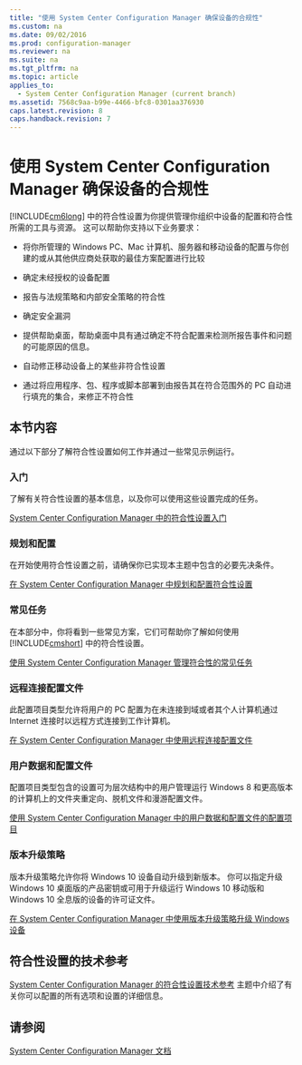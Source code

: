 ```yaml
---
title: "使用 System Center Configuration Manager 确保设备的合规性"
ms.custom: na
ms.date: 09/02/2016
ms.prod: configuration-manager
ms.reviewer: na
ms.suite: na
ms.tgt_pltfrm: na
ms.topic: article
applies_to: 
  - System Center Configuration Manager (current branch)
ms.assetid: 7568c9aa-b99e-4466-bfc8-0301aa376930
caps.latest.revision: 8
caps.handback.revision: 7
---
```

# 使用 System Center Configuration Manager 确保设备的合规性
[!INCLUDE[cm6long](../LocTest/includes/cm6long_md.md)] 中的符合性设置为你提供管理你组织中设备的配置和符合性所需的工具与资源。 这可以帮助你支持以下业务要求：  
  
-   将你所管理的 Windows PC、Mac 计算机、服务器和移动设备的配置与你创建的或从其他供应商处获取的最佳方案配置进行比较  
  
-   确定未经授权的设备配置  
  
-   报告与法规策略和内部安全策略的符合性  
  
-   确定安全漏洞  
  
-   提供帮助桌面，帮助桌面中具有通过确定不符合配置来检测所报告事件和问题的可能原因的信息。  
  
-   自动修正移动设备上的某些非符合性设置  
  
-   通过将应用程序、包、程序或脚本部署到由报告其在符合范围外的 PC 自动进行填充的集合，来修正不符合性  
  
## 本节内容  
 通过以下部分了解符合性设置如何工作并通过一些常见示例运行。  
  
### 入门  
 了解有关符合性设置的基本信息，以及你可以使用这些设置完成的任务。  
  
 [System Center Configuration Manager 中的符合性设置入门](../LocTest/Get-started-with-compliance-settings-in-System-Center-Configuration-Manager.md)  
  
### 规划和配置  
 在开始使用符合性设置之前，请确保你已实现本主题中包含的必要先决条件。  
  
 [在 System Center Configuration Manager 中规划和配置符合性设置](../LocTest/Plan-for-and-configure-compliance-settings-in-System-Center-Configuration-Manager.md)  
  
### 常见任务  
 在本部分中，你将看到一些常见方案，它们可帮助你了解如何使用 [!INCLUDE[cmshort](../LocTest/includes/cmshort_md.md)] 中的符合性设置。  
  
 [使用 System Center Configuration Manager 管理符合性的常见任务](../LocTest/Common-tasks-for-managing-compliance-with-System-Center-Configuration-Manager.md)  
  
### 远程连接配置文件  
 此配置项目类型允许将用户的 PC 配置为在未连接到域或者其个人计算机通过 Internet 连接时以远程方式连接到工作计算机。  
  
 [在 System Center Configuration Manager 中使用远程连接配置文件](../LocTest/Working-with-remote-connection-profiles-in-System-Center-Configuration-Manager.md)  
  
### 用户数据和配置文件  
 配置项目类型包含的设置可为层次结构中的用户管理运行 Windows 8 和更高版本的计算机上的文件夹重定向、脱机文件和漫游配置文件。  
  
 [使用 System Center Configuration Manager 中的用户数据和配置文件的配置项目](../LocTest/Working-with-user-data-and-profiles-configuration-items-in-System-Center-Configuration-Manager.md)  
  
### 版本升级策略  
 版本升级策略允许你将 Windows 10 设备自动升级到新版本。 你可以指定升级 Windows 10 桌面版的产品密钥或可用于升级运行 Windows 10 移动版和 Windows 10 全息版的设备的许可证文件。  
  
 [在 System Center Configuration Manager 中使用版本升级策略升级 Windows 设备](../LocTest/Upgrade-Windows-devices-with-the-edition-upgrade-policy-in-System-Center-Configuration-Manager.md)  
  
## 符合性设置的技术参考  
 [System Center Configuration Manager 的符合性设置技术参考](../LocTest/Compliance-settings-technical-reference-for-System-Center-Configuration-Manager.md) 主题中介绍了有关你可以配置的所有选项和设置的详细信息。  
  
## 请参阅  
 [System Center Configuration Manager 文档](../LocTest/Documentation-for-System-Center-Configuration-Manager.md)